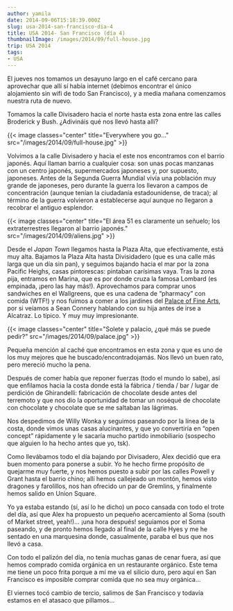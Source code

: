 ```yaml
---
author: yamila
date: 2014-09-06T15:18:39.000Z
slug: usa-2014-san-francisco-dia-4
title: USA 2014- San Francisco (día 4)
thumbnailImage: /images/2014/09/full-house.jpg
trip: USA 2014
tags:
- USA
---
```



El jueves nos tomamos un desayuno largo en el café cercano para aprovechar que allí sí había internet (debimos encontrar el único alojamiento sin wifi de todo San Francisco), y a media mañana comenzamos nuestra ruta de nuevo.

Tomamos la calle Divisadero hacia el norte hasta esta zona entre las calles Broderick y Bush. ¿Adivináis qué nos llevó hasta allí?

{{< image classes="center" title="Everywhere you go..." src="/images/2014/09/full-house.jpg" >}}

Volvimos a la calle Divisadero y hacia el este nos encontramos con el barrio japonés. Aquí llaman barrio a cualquier cosa: son unas pocas manzanas con un centro japonés, supermercados japoneses y, por supuesto, japoneses. Antes de la Segunda Guerra Mundial vivía una población muy grande de japoneses, pero durante la guerra los llevaron a campos de concentración (aunque tenían la ciudadanía estadounidense, de traca); al término de la guerra volvieron a establecerse aquí aunque no llegaron a recobrar el antiguo esplendor.

{{< image classes="center" title="El área 51 es claramente un señuelo; los extraterrestres llegaron al barrio japonés." src="/images/2014/09/aliens.jpg" >}}

Desde el *Japan Town* llegamos hasta la Plaza Alta, que efectivamente, está muy alta. Bajamos la Plaza Alta hasta Divisidadero (que es una calle más larga que un día sin pan), y seguimos bajando hacia el mar por la zona Pacific Heighs, casas pintorescas: pintaban carísimas vaya. Tras la zona pija, entramos en Marina, que es por donde cruza la famosa Lombard (es empinada, ¡pero las hay más!). Aprovechamos para comprar unos sandwiches en el Wallgreens, que es una cadena de “pharmacy” con comida (WTF!) y nos fuimos a comer a los jardines del [Palace of Fine Arts](https://www.google.com/search?q=palace+of+fine+arts&es_sm=93&source=lnms&tbm=isch&sa=X&ei=SyILVJXxLca7igLt2YC4Aw&ved=0CAgQ_AUoAQ), por si veíamos a Sean Connery hablando con su hija antes de irse a Alcatraz. Lo típico. Y muy muy impresionante.

{{< image classes="center" title="Solete y palacio, ¿qué más se puede pedir?" src="/images/2014/09/palace.jpg" >}}

Pequeña mención al caché que encontramos en esta zona y que es uno de los muy mejores que he buscado/encontradojamás. Nos llevó un buen rato, pero mereció mucho la pena.

Después de comer había que reponer fuerzas (todo el mundo lo sabe), así que enfilamos hacia la costa donde está la fábrica / tienda / bar / lugar de perdición de Ghirandelli: fabricación de chocolate desde antes del terremoto y que nos dio la oportunidad de tomar un noséqué de chocolate con chocolate y chocolate que se me saltaban las lágrimas.

Nos despedimos de Willy Wonka y seguimos paseando por la línea de la costa, donde vimos unas casas alucinantes, y que yo convertiría en “open concept” rápidamente y le sacaría mucho partido inmobiliario (sospecho que alguien lo ha hecho antes que yo, tsk).

Como llevábamos todo el día bajando por Divisadero, Alex decidió que era buen momento para ponerse a subir. Yo he hecho firme propósito de quejarme muy fuerte, y nos hemos puesto a subir por las calles Powell y Grant hasta el barrio chino; allí hemos callejeado un montón, hemos visto dragones y farolillos, nos han ofrecido un par de Gremlins, y finalmente hemos salido en Union Square.

Yo ya estaba estando (sí, así lo he dicho) un poco cansada con todo el trote del día, así que Alex ha propuesto un pequeño acercamiento al Soma (south of Market street, yeah!)… ¡una hora después! seguíamos por el Soma paseando, y de pronto hemos llegado al final de la calle Hyes y me he sentado en una marquesina donde, casualmente, paraba el bus que nos llevó a casa.

Con todo el palizón del día, no tenía muchas ganas de cenar fuera, así que hemos comprado comida orgánica en un restaurante orgánico. Este tema me tiene un poco frita porque a mí me va el silicio duro, pero aquí en San Francisco es imposible comprar comida que no sea muy orgánica…

El viernes tocó cambio de tercio, salimos de San Francisco y todavía estamos en el atasaco que pillamos...

